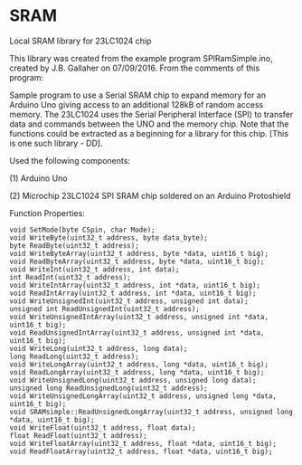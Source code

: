 # SRAM
Local SRAM library for 23LC1024 chip

This library was created from the example program SPIRamSimple.ino, created by J.B. Gallaher on 07/09/2016. From the comments of this program:

Sample program to use a Serial SRAM chip to expand memory for an Arduino Uno giving access to an additional 128kB of random access memory.  The 23LC1024 uses the Serial Peripheral Interface (SPI) to transfer data and commands between the UNO and the memory chip.  Note that the functions could be extracted as a beginning for a library for this chip. [This is one such library - DD].
   
   Used the following components:
   
   (1) Arduino Uno
   
   (2) Microchip 23LC1024 SPI SRAM chip soldered on an Arduino Protoshield

Function Properties:

    void SetMode(byte CSpin, char Mode);
    void WriteByte(uint32_t address, byte data_byte);
    byte ReadByte(uint32_t address);
    void WriteByteArray(uint32_t address, byte *data, uint16_t big);
    void ReadByteArray(uint32_t address, byte *data, uint16_t big);
    void WriteInt(uint32_t address, int data);  
    int ReadInt(uint32_t address);
    void WriteIntArray(uint32_t address, int *data, uint16_t big);
    void ReadIntArray(uint32_t address, int *data, uint16_t big);
    void WriteUnsignedInt(uint32_t address, unsigned int data);
    unsigned int ReadUnsignedInt(uint32_t address);
    void WriteUnsignedIntArray(uint32_t address, unsigned int *data, uint16_t big);
    void ReadUnsignedIntArray(uint32_t address, unsigned int *data, uint16_t big);
    void WriteLong(uint32_t address, long data);
    long ReadLong(uint32_t address);
    void WriteLongArray(uint32_t address, long *data, uint16_t big);
    void ReadLongArray(uint32_t address, long *data, uint16_t big);
    void WriteUnsignedLong(uint32_t address, unsigned long data);
    unsigned long ReadUnsignedLong(uint32_t address);
    void WriteUnsignedLongArray(uint32_t address, unsigned long *data, uint16_t big);
    void SRAMsimple::ReadUnsignedLongArray(uint32_t address, unsigned long *data, uint16_t big);
    void WriteFloat(uint32_t address, float data);
    float ReadFloat(uint32_t address);
    void WriteFloatArray(uint32_t address, float *data, uint16_t big);
    void ReadFloatArray(uint32_t address, float *data, uint16_t big);
